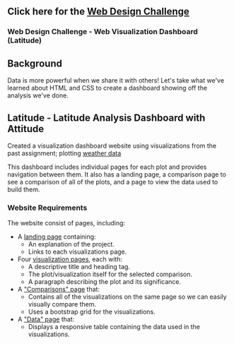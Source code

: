 ## Click here for the [Web Design Challenge](https://rupalis123.github.io/Web-Design-Challenge)

### Web Design Challenge - Web Visualization Dashboard (Latitude)

## Background

Data is more powerful when we share it with others! Let's take what we've learned about HTML and CSS to create a dashboard showing off the analysis we've done.

## Latitude - Latitude Analysis Dashboard with Attitude

Created a visualization dashboard website using visualizations from the past assignment; plotting [weather data](Resources/cities.csv)

This dashboard includes individual pages for each plot and provides navigation between them. It also has a landing page, a comparison page to see a comparison of all of the plots, and a page to view the data used to build them.

### Website Requirements

The website consist of pages, including:

* A [landing page](#landing-page) containing:
  * An explanation of the project.
  * Links to each visualizations page.
* Four [visualization pages](#visualization-pages), each with:
  * A descriptive title and heading tag.
  * The plot/visualization itself for the selected comparison.
  * A paragraph describing the plot and its significance.
* A ["Comparisons" page](#comparisons-page) that:
  * Contains all of the visualizations on the same page so we can easily visually compare them.
  * Uses a bootstrap grid for the visualizations.
* A ["Data" page](#data-page) that:
  * Displays a responsive table containing the data used in the visualizations.
   
